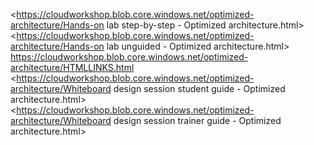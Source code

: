 ﻿<https://cloudworkshop.blob.core.windows.net/optimized-architecture/Hands-on lab step-by-step - Optimized architecture.html>
<https://cloudworkshop.blob.core.windows.net/optimized-architecture/Hands-on lab unguided - Optimized architecture.html>
<https://cloudworkshop.blob.core.windows.net/optimized-architecture/HTMLLINKS.html>
<https://cloudworkshop.blob.core.windows.net/optimized-architecture/Whiteboard design session student guide - Optimized architecture.html>
<https://cloudworkshop.blob.core.windows.net/optimized-architecture/Whiteboard design session trainer guide - Optimized architecture.html>
